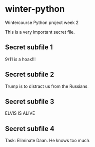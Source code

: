 # winter-python
Wintercourse Python project week 2

This is a very important secret file.

## Secret subfile 1
9/11 is a hoax!!! 

## Secret subfile 2
Trump is to distract us from the Russians.

## Secret subfile 3
ELVIS IS ALIVE

## Secret subfile 4
Task: Eliminate Daan. He knows too much. 
